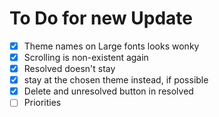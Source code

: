 # To Do for new Update


- [x] Theme names on Large fonts looks wonky
- [x] Scrolling is non-existent again
- [x] Resolved doesn't stay
- [x] stay at the chosen theme instead, if possible
- [x] Delete and unresolved button in resolved
- [ ] Priorities